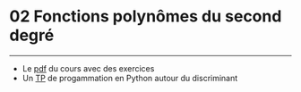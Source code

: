 # 02 Fonctions polynômes du second degré
---

* Le [pdf](https://github.com/NaturelEtChaud/Math-premiere/blob/main/02%20Fonctions%20polyn%C3%B4mes%20du%20second%20degr%C3%A9/premi%C3%A8re_Math02_Second_degr%C3%A9.pdf) du cours avec des exercices
* Un [TP](https://github.com/NaturelEtChaud/Math-premiere/blob/main/02%20Fonctions%20polyn%C3%B4mes%20du%20second%20degr%C3%A9/TP_Python.pdf) de progammation en Python autour du discriminant
